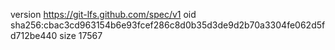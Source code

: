 version https://git-lfs.github.com/spec/v1
oid sha256:cbac3cd963154b6e93fcef286c8d0b35d3de9d2b70a3304fe062d5fd712be440
size 17567
